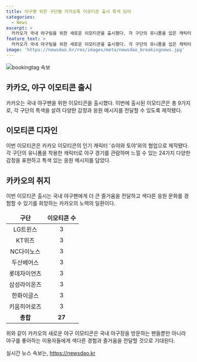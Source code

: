 ```yaml
---
title: 야구팬 위한 구단별 카카오톡 이모티콘 출시 특색 담아
categories:
  - News
excerpt: >
  카카오가 국내 야구팀을 위한 새로운 이모티콘을 출시했다. 각 구단의 유니폼을 입은 캐릭터가 다양한 감정을 표현하며, 특색 있는 응원 메시지가 담겨있다. 이모티콘은 KBO 리그를 즐기는 야구팬을 위해 기획되었으며, 카카오의 인기 캐릭터와의 협업으로 제작되었다. 카카오 관계자는 이모티콘을 통해 야구팬들에게 더 큰 즐거움을 전하고 싶다고 전했다. 클릭하여 야구 응원의 경험을 더욱 풍요롭게 만들어보세요.
feature_text: >
  카카오가 국내 야구팀을 위한 새로운 이모티콘을 출시했다. 각 구단의 유니폼을 입은 캐릭터가 다양한 감정을 표현하며, 특색 있는 응원 메시지가 담겨있다. 이모티콘은 KBO 리그를 즐기는 야구팬을 위해 기획되었으며, 카카오의 인기 캐릭터와의 협업으로 제작되었다. 카카오 관계자는 이모티콘을 통해 야구팬들에게 더 큰 즐거움을 전하고 싶다고 전했다. 클릭하여 야구 응원의 경험을 더욱 풍요롭게 만들어보세요.
image: 'https://newsdao.kr/res/images/meta/newsdao_breakingnews.jpg'
---
```


<p><img src="https://newsdao.kr/res/images/meta/newsdao_breakingnews.jpg" alt="bookingtag 속보" /></p>

<h2 data-ke-size="size26">카카오, 야구 이모티콘 출시</h2>

<p data-ke-size="size16">카카오는 국내 야구팬을 위한 이모티콘을 출시했다. 이번에 출시된 이모티콘은 총 9가지로, 각 구단의 특색을 살려 다양한 감정과 응원 메시지를 전달할 수 있도록 제작됐다.</p>

<h2 data-ke-size="size24">이모티콘 디자인</h2>

<p data-ke-size="size16">이번 이모티콘은 카카오 이모티콘의 인기 캐릭터 '슈야와 토야'와의 협업으로 제작됐다. 각 구단의 유니폼을 착용한 캐릭터로 야구 경기를 관람하며 느낄 수 있는 24가지 다양한 감정을 표현하고 특색 있는 응원 메시지를 담았다.</p>

<h2 data-ke-size="size24">카카오의 취지</h2>

<p data-ke-size="size16">이번 이모티콘 출시는 국내 야구팬에게 더 큰 즐거움을 전달하고 색다른 응원 문화를 경험할 수 있기를 희망하는 카카오의 노력의 일환이다.</p>

<table>
    <thead>
        <tr>
            <td style="text-align: center; height: 17px;"><b>구단</b></td>
            <td style="text-align: center; height: 17px;"><b>이모티콘 수</b></td>
        </tr>
    </thead>
    <tbody>
        <tr>
            <td style="text-align: center; height: 17px;">LG트윈스</td>
            <td style="text-align: center; height: 17px;">3</td>
        </tr>
        <tr>
            <td style="text-align: center; height: 17px;">KT위즈</td>
            <td style="text-align: center; height: 17px;">3</td>
        </tr>
        <tr>
            <td style="text-align: center; height: 17px;">NC다이노스</td>
            <td style="text-align: center; height: 17px;">3</td>
        </tr>
        <tr>
            <td style="text-align: center; height: 17px;">두산베어스</td>
            <td style="text-align: center; height: 17px;">3</td>
        </tr>
        <tr>
            <td style="text-align: center; height: 17px;">롯데자이언츠</td>
            <td style="text-align: center; height: 17px;">3</td>
        </tr>
        <tr>
            <td style="text-align: center; height: 17px;">삼성라이온즈</td>
            <td style="text-align: center; height: 17px;">3</td>
        </tr>
        <tr>
            <td style="text-align: center; height: 17px;">한화이글스</td>
            <td style="text-align: center; height: 17px;">3</td>
        </tr>
        <tr>
            <td style="text-align: center; height: 17px;">키움히어로즈</td>
            <td style="text-align: center; height: 17px;">3</td>
        </tr>
        <tr>
            <td style="text-align: center; height: 17px;"><b>총합</b></td>
            <td style="text-align: center; height: 17px;"><b>27</b></td>
        </tr>
    </tbody>
</table>

<p data-ke-size="size16">위와 같이 카카오의 새로운 야구 이모티콘은 국내 야구장을 방문하는 팬들뿐만 아니라 야구를 좋아하는 이용자들에게 색다른 경험과 즐거움을 전달할 것으로 기대된다.</p>
실시간 뉴스 속보는, <a href="https://newsdao.kr" rel="dofollow">https://newsdao.kr</a>


